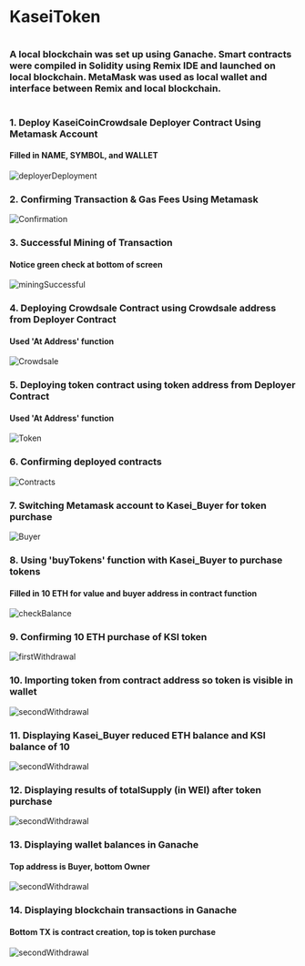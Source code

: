 # KaseiToken
#
### A local blockchain was set up using Ganache. Smart contracts were compiled in Solidity using Remix IDE and launched on local blockchain. MetaMask was used as local wallet and interface between Remix and local blockchain.
#

### 1. Deploy KaseiCoinCrowdsale **Deployer** Contract Using Metamask Account
#### Filled in NAME, SYMBOL, and WALLET
![deployerDeployment](/1_Kasei.JPG)

### 2. Confirming Transaction & Gas Fees Using Metamask
![Confirmation](/2_Kasei.JPG)

### 3. Successful Mining of Transaction
#### Notice green check at bottom of screen
![miningSuccessful](/3_Kasei.JPG)

### 4. Deploying Crowdsale Contract using Crowdsale address from Deployer Contract 
#### Used 'At Address' function
![Crowdsale](/4_Kasei.JPG)

### 5. Deploying token contract using token address from Deployer Contract
#### Used 'At Address' function
![Token](/5_Kasei.JPG)

### 6. Confirming deployed contracts
![Contracts](/6_Kasei.JPG)

### 7. Switching Metamask account to Kasei_Buyer for token purchase
![Buyer](/7_Kasei.JPG)

### 8. Using 'buyTokens' function with Kasei_Buyer to purchase tokens
#### Filled in 10 ETH for value and buyer address in contract function
![checkBalance](/8_Kasei.JPG)

### 9. Confirming 10 ETH purchase of KSI token
![firstWithdrawal](/9_Kasei.JPG)

### 10. Importing token from contract address so token is visible in wallet
![secondWithdrawal](/10_Kasei.JPG)

### 11. Displaying Kasei_Buyer reduced ETH balance and KSI balance of 10
![secondWithdrawal](/11_Kasei.JPG)

### 12. Displaying results of totalSupply (in WEI) after token purchase
![secondWithdrawal](/12_Kasei.JPG)

### 13. Displaying wallet balances in Ganache 
#### Top address is Buyer, bottom Owner
![secondWithdrawal](/13_Kasei.JPG)

### 14. Displaying blockchain transactions in Ganache
#### Bottom TX is contract creation, top is token purchase
![secondWithdrawal](/14_Kasei.JPG)